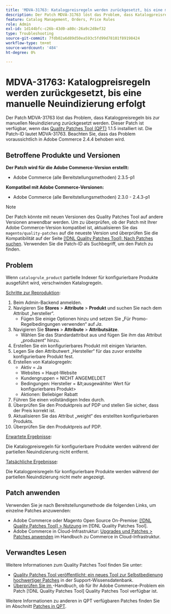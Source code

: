 ```yaml
---
title: 'MDVA-31763: Katalogpreisregeln werden zurückgesetzt, bis eine manuelle Neuindizierung erfolgt'
description: Der Patch MDVA-31763 löst das Problem, dass Katalogpreisregeln bis zur manuellen Neuindizierung zurückgesetzt werden. Dieser Patch ist verfügbar, wenn das [Quality Patches Tool (QPT)](https://experienceleague.adobe.com/de/docs/commerce-operations/tools/quality-patches-tool/quality-patches-tool-to-self-serve-quality-patches) 1.1.5 installiert ist. Die Patch-ID lautet MDVA-31763. Beachten Sie, dass das Problem voraussichtlich in Adobe Commerce 2.4.4 behoben wird.
feature: Catalog Management, Orders, Price Rules
role: Admin
exl-id: 1d144bfc-c26b-43d0-a80c-26a9c2d8ef32
type: Troubleshooting
source-git-commit: 7fdb02a6d89d50ea593c5fd99d78101f89198424
workflow-type: tm+mt
source-wordcount: '484'
ht-degree: 0%

---
```


# MDVA-31763: Katalogpreisregeln werden zurückgesetzt, bis eine manuelle Neuindizierung erfolgt

Der Patch MDVA-31763 löst das Problem, dass Katalogpreisregeln bis zur manuellen Neuindizierung zurückgesetzt werden. Dieser Patch ist verfügbar, wenn das [Quality Patches Tool (QPT)](https://experienceleague.adobe.com/de/docs/commerce-operations/tools/quality-patches-tool/quality-patches-tool-to-self-serve-quality-patches) 1.1.5 installiert ist. Die Patch-ID lautet MDVA-31763. Beachten Sie, dass das Problem voraussichtlich in Adobe Commerce 2.4.4 behoben wird.

## Betroffene Produkte und Versionen

**Der Patch wird für die Adobe Commerce-Version erstellt:**

* Adobe Commerce (alle Bereitstellungsmethoden) 2.3.5-p1

**Kompatibel mit Adobe Commerce-Versionen:**

* Adobe Commerce (alle Bereitstellungsmethoden) 2.3.0 - 2.4.3-p1

>[!NOTE]
>
>Der Patch könnte mit neuen Versionen des Quality Patches Tool auf andere Versionen anwendbar werden. Um zu überprüfen, ob der Patch mit Ihrer Adobe Commerce-Version kompatibel ist, aktualisieren Sie das `magento/quality-patches` auf die neueste Version und überprüfen Sie die Kompatibilität auf der Seite [[!DNL Quality Patches Tool]: Nach Patches suchen](https://experienceleague.adobe.com/de/docs/commerce-operations/tools/quality-patches-tool/quality-patches-tool-to-self-serve-quality-patches). Verwenden Sie die Patch-ID als Suchbegriff, um den Patch zu finden.

## Problem

Wenn `catalogrule_product` partielle Indexer für konfigurierbare Produkte ausgeführt wird, verschwinden Katalogregeln.

<u>Schritte zur Reproduktion</u>:

1. Beim Admin-Backend anmelden.
1. Navigieren Sie **Stores** > **Attribute** > **Produkt** und suchen Sie nach dem Attribut „hersteller“.
   * Fügen Sie einige Optionen hinzu und setzen Sie „Für Promo-Regelbedingungen verwenden“ auf *Ja*.
1. Navigieren Sie **Stores** > **Attribute** > **Attributsätze**.
   * Wählen Sie das Standardattribut aus und fügen Sie ihm das Attribut „produzent“ hinzu.
1. Erstellen Sie ein konfigurierbares Produkt mit einigen Varianten.
1. Legen Sie den Attributwert „Hersteller“ für das zuvor erstellte konfigurierbare Produkt fest.
1. Erstellen von Katalogregeln:
   * Aktiv = Ja
   * Websites = Haupt-Website
   * Kundengruppen = NICHT ANGEMELDET
   * Bedingungen: Hersteller = \&lt;ausgewählter Wert für konfigurierbares Produkt>
   * Aktionen: Beliebiger Rabatt
1. Führen Sie einen vollständigen Index durch.
1. Überprüfen Sie den Produktpreis auf PDP und stellen Sie sicher, dass der Preis korrekt ist.
1. Aktualisieren Sie das Attribut „weight“ des erstellten konfigurierbaren Produkts.
1. Überprüfen Sie den Produktpreis auf PDP.

<u>Erwartete Ergebnisse</u>:

Die Katalogpreisregeln für konfigurierbare Produkte werden während der partiellen Neuindizierung nicht entfernt.

<u>Tatsächliche Ergebnisse</u>:

Die Katalogpreisregeln für konfigurierbare Produkte werden während der partiellen Neuindizierung nicht mehr angezeigt.

## Patch anwenden

Verwenden Sie je nach Bereitstellungsmethode die folgenden Links, um einzelne Patches anzuwenden:

* Adobe Commerce oder Magento Open Source On-Premise: [[!DNL Quality Patches Tool] > Nutzung](/help/tools/quality-patches-tool/usage.md) im [!DNL Quality Patches Tool].
* Adobe Commerce in Cloud-Infrastruktur: [Upgrades und Patches > Patches anwenden](https://experienceleague.adobe.com/docs/commerce-cloud-service/user-guide/develop/upgrade/apply-patches.html?lang=de) im Handbuch zu Commerce in Cloud-Infrastruktur.

## Verwandtes Lesen

Weitere Informationen zum Quality Patches Tool finden Sie unter:

* [Quality Patches Tool veröffentlicht: ein neues Tool zur Selbstbedienung hochwertiger Patches](https://experienceleague.adobe.com/de/docs/commerce-operations/tools/quality-patches-tool/quality-patches-tool-to-self-serve-quality-patches) in der Support-Wissensdatenbank.
* [Überprüfen Sie im ](/help/tools/quality-patches-tool/patches-available-in-qpt/check-patch-for-magento-issue-with-magento-quality-patches.md)-Handbuch, ob für Ihr Adobe Commerce-Problem ein Patch [!DNL Quality Patches Tool] Quality Patches Tool verfügbar ist.

Weitere Informationen zu anderen in QPT verfügbaren Patches finden Sie im Abschnitt [Patches in QPT](https://support.magento.com/hc/en-us/sections/360010506631-Patches-available-in-MQP-tool-).
